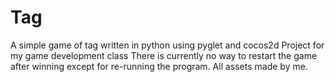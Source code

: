 # Tag
A simple game of tag written in python using pyglet and cocos2d
Project for my game development class
There is currently no way to restart the game after winning except for re-running the program.
All assets made by me.
